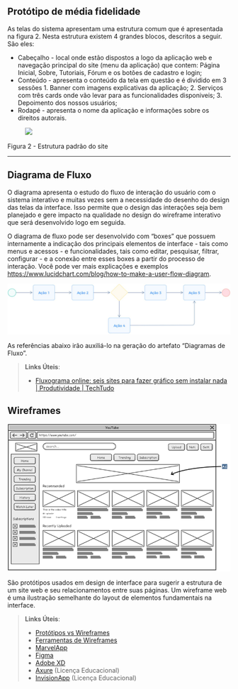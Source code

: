 
## Protótipo de média fidelidade

As telas do sistema apresentam uma estrutura comum que é apresentada na figura 2. Nesta estrutura existem 4 grandes blocos, descritos a seguir. São eles:
<ul>
  <li>Cabeçalho - local onde estão dispostos a logo da aplicação web e navegação principal do site (menu da aplicação) que contem: Página Inicial, Sobre, Tutoriais, Fórum e os botões de cadastro e login;</li>
  <li>Conteúdo - apresenta o conteúdo da tela em questão e é dividido em 3 sessões
    1. Banner com imagens explicativas da aplicação;
    2. Serviços com três cards onde vão levar para as funcionalidades disponiveis;
    3. Depoimento dos nossos usuários;
  </li>
  <li>Rodapé - apresenta o nome da aplicação e informações sobre os direitos autorais.</li>
</ul>


<figure> 
  <img src="https://github.com/ICEI-PUC-Minas-PMV-ADS/pmv-ads-2024-e1-proj-web-t2-ads-e1-grupo3-sabio-guia/assets/109766719/a46d9292-9a0c-4d82-8bbb-2a9567dad871">
</figure> 

 Figura 2 - Estrutura padrão do site
 
<hr>


## Diagrama de Fluxo

O diagrama apresenta o estudo do fluxo de interação do usuário com o sistema interativo e  muitas vezes sem a necessidade do desenho do design das telas da interface. Isso permite que o design das interações seja bem planejado e gere impacto na qualidade no design do wireframe interativo que será desenvolvido logo em seguida.

O diagrama de fluxo pode ser desenvolvido com “boxes” que possuem internamente a indicação dos principais elementos de interface - tais como menus e acessos - e funcionalidades, tais como editar, pesquisar, filtrar, configurar - e a conexão entre esses boxes a partir do processo de interação. Você pode ver mais explicações e exemplos https://www.lucidchart.com/blog/how-to-make-a-user-flow-diagram.

![Exemplo de Diagrama de Fluxo](img/diagramafluxo2.jpg)

As referências abaixo irão auxiliá-lo na geração do artefato “Diagramas de Fluxo”.

> **Links Úteis**:
> - [Fluxograma online: seis sites para fazer gráfico sem instalar nada | Produtividade | TechTudo](https://www.techtudo.com.br/listas/2019/03/fluxograma-online-seis-sites-para-fazer-grafico-sem-instalar-nada.ghtml)

## Wireframes

![Exemplo de Wireframe](img/wireframe-example.png)

São protótipos usados em design de interface para sugerir a estrutura de um site web e seu relacionamentos entre suas páginas. Um wireframe web é uma ilustração semelhante do layout de elementos fundamentais na interface.
 
> **Links Úteis**:
> - [Protótipos vs Wireframes](https://www.nngroup.com/videos/prototypes-vs-wireframes-ux-projects/)
> - [Ferramentas de Wireframes](https://rockcontent.com/blog/wireframes/)
> - [MarvelApp](https://marvelapp.com/developers/documentation/tutorials/)
> - [Figma](https://www.figma.com/)
> - [Adobe XD](https://www.adobe.com/br/products/xd.html#scroll)
> - [Axure](https://www.axure.com/edu) (Licença Educacional)
> - [InvisionApp](https://www.invisionapp.com/) (Licença Educacional)
